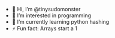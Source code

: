 - 👋 Hi, I’m @tinysudomonster
- 👀 I’m interested in programming
- 🌱 I’m currently learning python hashing
- ⚡ Fun fact: Arrays start a 1 

<!---
tinysudomonster/tinysudomonster is a ✨ special ✨ repository because its `README.md` (this file) appears on your GitHub profile.
You can click the Preview link to take a look at your changes.
--->
